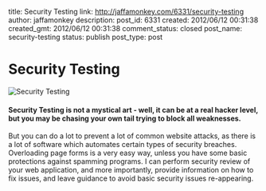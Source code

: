 title: Security Testing
link: http://jaffamonkey.com/6331/security-testing
author: jaffamonkey
description: 
post_id: 6331
created: 2012/06/12 00:31:38
created_gmt: 2012/06/12 00:31:38
comment_status: closed
post_name: security-testing
status: publish
post_type: post

<!--Security Testing is not a mystical art.  Well, it can be at a real hacker level ...-->

# Security Testing

![Security Testing](/wp-content/uploads/2012/09/9.png?w=150&h=150)

#### Security Testing is not a mystical art - well, it can be at a real hacker level, but you may be chasing your own tail trying to block all weaknesses.

But you can do a lot to prevent a lot of common website attacks, as there is a lot of software which automates certain types of security breaches. Overloading page forms is a very easy way, unless you have some basic protections against spamming programs. I can perform security review of your web application, and more importantly, provide information on how to fix issues, and leave guidance to avoid basic security issues re-appearing.
